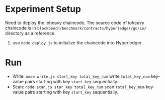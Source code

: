 # Experiment Setup

Need to deploy the ioheavy chaincode.
The source code of ioheavy chaincode is in `blockbench/benchmark/contracts/hyperledger/go/io/` directory as a reference.

1. use `node deploy.js` to initialize the chaincode into Hyperledger.

# Run

* Write: `node write.js start_key total_key_num` write `total_key_num` key-value pairs starting with key `start_key` sequentially.
* Scan: `node scan.js star_key total_key_num` scan `total_key_num` key-value pairs starting with key `start_key` sequentially.
